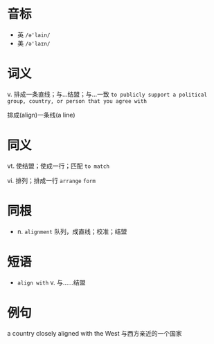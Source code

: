 # 音标

- 英 `/ə'lain/`
- 美 `/ə'laɪn/`

# 词义

v. 排成一条直线；与…结盟；与…一致
`to publicly support a political group, country, or person that you agree with`



排成(align)一条线(a line)

# 同义

vt. 使结盟；使成一行；匹配
`to match`

vi. 排列；排成一行
`arrange` `form`

# 同根

- n. `alignment` 队列，成直线；校准；结盟

# 短语

- `align with` v. 与……结盟

# 例句

a country closely aligned with the West
与西方亲近的一个国家


